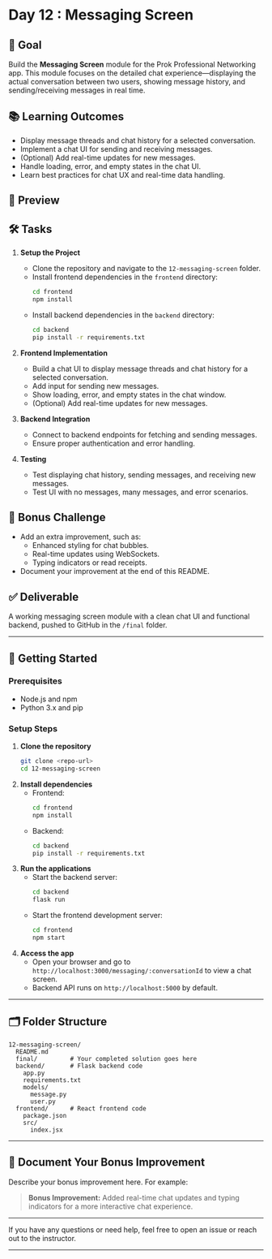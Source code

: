 # Day 12 : Messaging Screen

## 🎯 Goal

Build the **Messaging Screen** module for the Prok Professional Networking app. This module focuses on the detailed chat experience—displaying the actual conversation between two users, showing message history, and sending/receiving messages in real time.

## 📚 Learning Outcomes

- Display message threads and chat history for a selected conversation.
- Implement a chat UI for sending and receiving messages.
- (Optional) Add real-time updates for new messages.
- Handle loading, error, and empty states in the chat UI.
- Learn best practices for chat UX and real-time data handling.

## 📸 Preview

<!-- Add a screenshot of the chat/message thread interface here when available -->

## 🛠️ Tasks

1. **Setup the Project**

   - Clone the repository and navigate to the `12-messaging-screen` folder.
   - Install frontend dependencies in the `frontend` directory:
     ```bash
     cd frontend
     npm install
     ```
   - Install backend dependencies in the `backend` directory:
     ```bash
     cd backend
     pip install -r requirements.txt
     ```

2. **Frontend Implementation**

   - Build a chat UI to display message threads and chat history for a selected conversation.
   - Add input for sending new messages.
   - Show loading, error, and empty states in the chat window.
   - (Optional) Add real-time updates for new messages.

3. **Backend Integration**

   - Connect to backend endpoints for fetching and sending messages.
   - Ensure proper authentication and error handling.

4. **Testing**
   - Test displaying chat history, sending messages, and receiving new messages.
   - Test UI with no messages, many messages, and error scenarios.

## 🧪 Bonus Challenge

- Add an extra improvement, such as:
  - Enhanced styling for chat bubbles.
  - Real-time updates using WebSockets.
  - Typing indicators or read receipts.
- Document your improvement at the end of this README.

## ✅ Deliverable

A working messaging screen module with a clean chat UI and functional backend, pushed to GitHub in the `/final` folder.

---

## 🚀 Getting Started

### Prerequisites

- Node.js and npm
- Python 3.x and pip

### Setup Steps

1. **Clone the repository**
   ```bash
   git clone <repo-url>
   cd 12-messaging-screen
   ```
2. **Install dependencies**
   - Frontend:
     ```bash
     cd frontend
     npm install
     ```
   - Backend:
     ```bash
     cd backend
     pip install -r requirements.txt
     ```
3. **Run the applications**
   - Start the backend server:
     ```bash
     cd backend
     flask run
     ```
   - Start the frontend development server:
     ```bash
     cd frontend
     npm start
     ```
4. **Access the app**
   - Open your browser and go to `http://localhost:3000/messaging/:conversationId` to view a chat screen.
   - Backend API runs on `http://localhost:5000` by default.

---

## 🗂️ Folder Structure

```
12-messaging-screen/
  README.md
  final/         # Your completed solution goes here
  backend/       # Flask backend code
    app.py
    requirements.txt
    models/
      message.py
      user.py
  frontend/      # React frontend code
    package.json
    src/
      index.jsx
```

---

## 📝 Document Your Bonus Improvement

Describe your bonus improvement here. For example:

> **Bonus Improvement:** Added real-time chat updates and typing indicators for a more interactive chat experience.

---

If you have any questions or need help, feel free to open an issue or reach out to the instructor.

---

